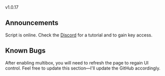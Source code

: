 v1.0.17

## Announcements
Script is online. Check the [Discord](https://discord.gg/aFj4pDjR) for a tutorial and to gain key access.

## Known Bugs
After enabling multibox, you will need to refresh the page to regain UI control. Feel free to update this section—I'll update the GitHub accordingly.
